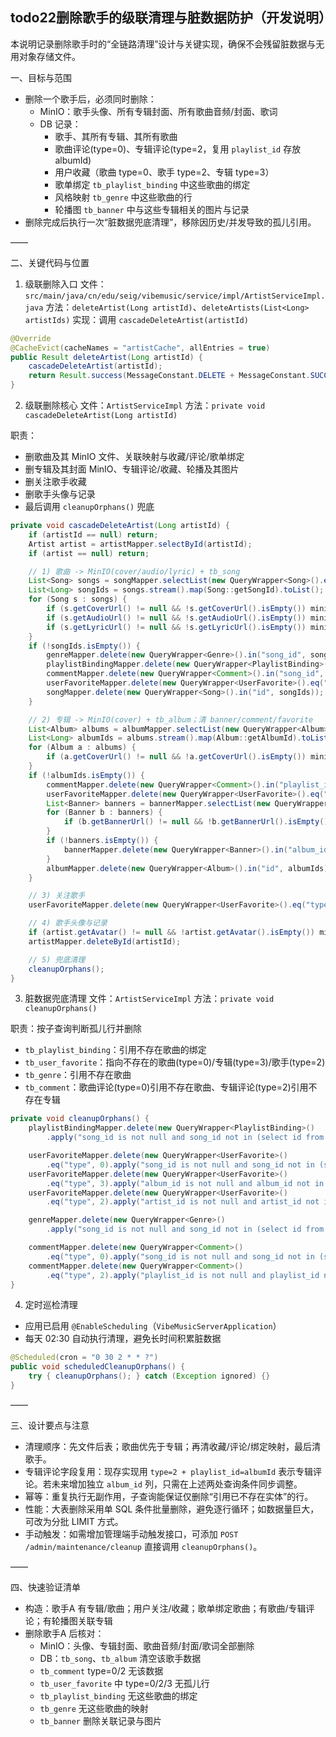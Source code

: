 ## todo22删除歌手的级联清理与脏数据防护（开发说明）

本说明记录删除歌手时的“全链路清理”设计与关键实现，确保不会残留脏数据与无用对象存储文件。



一、目标与范围
- 删除一个歌手后，必须同时删除：
  - MinIO：歌手头像、所有专辑封面、所有歌曲音频/封面、歌词
  - DB 记录：
    - 歌手、其所有专辑、其所有歌曲
    - 歌曲评论(type=0)、专辑评论(type=2，复用 `playlist_id` 存放 albumId)
    - 用户收藏（歌曲 type=0、歌手 type=2、专辑 type=3）
    - 歌单绑定 `tb_playlist_binding` 中这些歌曲的绑定
    - 风格映射 `tb_genre` 中这些歌曲的行
    - 轮播图 `tb_banner` 中与这些专辑相关的图片与记录
- 删除完成后执行一次“脏数据兜底清理”，移除因历史/并发导致的孤儿引用。

——

二、关键代码与位置
1) 级联删除入口
文件：`src/main/java/cn/edu/seig/vibemusic/service/impl/ArtistServiceImpl.java`
方法：`deleteArtist(Long artistId)`、`deleteArtists(List<Long> artistIds)`
实现：调用 `cascadeDeleteArtist(artistId)`

```351:356:src/main/java/cn/edu/seig/vibemusic/service/impl/ArtistServiceImpl.java
@Override
@CacheEvict(cacheNames = "artistCache", allEntries = true)
public Result deleteArtist(Long artistId) {
    cascadeDeleteArtist(artistId);
    return Result.success(MessageConstant.DELETE + MessageConstant.SUCCESS);
}
```

2) 级联删除核心
文件：`ArtistServiceImpl`
方法：`private void cascadeDeleteArtist(Long artistId)`

职责：
- 删歌曲及其 MinIO 文件、关联映射与收藏/评论/歌单绑定
- 删专辑及其封面 MinIO、专辑评论/收藏、轮播及其图片
- 删关注歌手收藏
- 删歌手头像与记录
- 最后调用 `cleanupOrphans()` 兜底

```374:428:src/main/java/cn/edu/seig/vibemusic/service/impl/ArtistServiceImpl.java
private void cascadeDeleteArtist(Long artistId) {
    if (artistId == null) return;
    Artist artist = artistMapper.selectById(artistId);
    if (artist == null) return;

    // 1) 歌曲 -> MinIO(cover/audio/lyric) + tb_song
    List<Song> songs = songMapper.selectList(new QueryWrapper<Song>().eq("artist_id", artistId));
    List<Long> songIds = songs.stream().map(Song::getSongId).toList();
    for (Song s : songs) {
        if (s.getCoverUrl() != null && !s.getCoverUrl().isEmpty()) minioService.deleteFile(s.getCoverUrl());
        if (s.getAudioUrl() != null && !s.getAudioUrl().isEmpty()) minioService.deleteFile(s.getAudioUrl());
        if (s.getLyricUrl() != null && !s.getLyricUrl().isEmpty()) minioService.deleteFile(s.getLyricUrl());
    }
    if (!songIds.isEmpty()) {
        genreMapper.delete(new QueryWrapper<Genre>().in("song_id", songIds));
        playlistBindingMapper.delete(new QueryWrapper<PlaylistBinding>().in("song_id", songIds));
        commentMapper.delete(new QueryWrapper<Comment>().in("song_id", songIds).eq("type", 0));
        userFavoriteMapper.delete(new QueryWrapper<UserFavorite>().eq("type", 0).in("song_id", songIds));
        songMapper.delete(new QueryWrapper<Song>().in("id", songIds));
    }

    // 2) 专辑 -> MinIO(cover) + tb_album；清 banner/comment/favorite
    List<Album> albums = albumMapper.selectList(new QueryWrapper<Album>().eq("artist_id", artistId));
    List<Long> albumIds = albums.stream().map(Album::getAlbumId).toList();
    for (Album a : albums) {
        if (a.getCoverUrl() != null && !a.getCoverUrl().isEmpty()) minioService.deleteFile(a.getCoverUrl());
    }
    if (!albumIds.isEmpty()) {
        commentMapper.delete(new QueryWrapper<Comment>().in("playlist_id", albumIds).eq("type", 2)); // 专辑评论
        userFavoriteMapper.delete(new QueryWrapper<UserFavorite>().eq("type", 3).in("album_id", albumIds));
        List<Banner> banners = bannerMapper.selectList(new QueryWrapper<Banner>().in("album_id", albumIds));
        for (Banner b : banners) {
            if (b.getBannerUrl() != null && !b.getBannerUrl().isEmpty()) minioService.deleteFile(b.getBannerUrl());
        }
        if (!banners.isEmpty()) {
            bannerMapper.delete(new QueryWrapper<Banner>().in("album_id", albumIds));
        }
        albumMapper.delete(new QueryWrapper<Album>().in("id", albumIds));
    }

    // 3) 关注歌手
    userFavoriteMapper.delete(new QueryWrapper<UserFavorite>().eq("type", 2).eq("artist_id", artistId));

    // 4) 歌手头像与记录
    if (artist.getAvatar() != null && !artist.getAvatar().isEmpty()) minioService.deleteFile(artist.getAvatar());
    artistMapper.deleteById(artistId);

    // 5) 兜底清理
    cleanupOrphans();
}
```

3) 脏数据兜底清理
文件：`ArtistServiceImpl`
方法：`private void cleanupOrphans()`

职责：按子查询判断孤儿行并删除
- `tb_playlist_binding`：引用不存在歌曲的绑定
- `tb_user_favorite`：指向不存在的歌曲(type=0)/专辑(type=3)/歌手(type=2)
- `tb_genre`：引用不存在歌曲
- `tb_comment`：歌曲评论(type=0)引用不存在歌曲、专辑评论(type=2)引用不存在专辑

```430:454:src/main/java/cn/edu/seig/vibemusic/service/impl/ArtistServiceImpl.java
private void cleanupOrphans() {
    playlistBindingMapper.delete(new QueryWrapper<PlaylistBinding>()
        .apply("song_id is not null and song_id not in (select id from tb_song)"));

    userFavoriteMapper.delete(new QueryWrapper<UserFavorite>()
        .eq("type", 0).apply("song_id is not null and song_id not in (select id from tb_song)"));
    userFavoriteMapper.delete(new QueryWrapper<UserFavorite>()
        .eq("type", 3).apply("album_id is not null and album_id not in (select id from tb_album)"));
    userFavoriteMapper.delete(new QueryWrapper<UserFavorite>()
        .eq("type", 2).apply("artist_id is not null and artist_id not in (select id from tb_artist)"));

    genreMapper.delete(new QueryWrapper<Genre>()
        .apply("song_id is not null and song_id not in (select id from tb_song)"));

    commentMapper.delete(new QueryWrapper<Comment>()
        .eq("type", 0).apply("song_id is not null and song_id not in (select id from tb_song)"));
    commentMapper.delete(new QueryWrapper<Comment>()
        .eq("type", 2).apply("playlist_id is not null and playlist_id not in (select id from tb_album)"));
}
```

4) 定时巡检清理
- 应用已启用 `@EnableScheduling`（`VibeMusicServerApplication`）
- 每天 02:30 自动执行清理，避免长时间积累脏数据

```456:463:src/main/java/cn/edu/seig/vibemusic/service/impl/ArtistServiceImpl.java
@Scheduled(cron = "0 30 2 * * ?")
public void scheduledCleanupOrphans() {
    try { cleanupOrphans(); } catch (Exception ignored) {}
}
```

——

三、设计要点与注意
- 清理顺序：先文件后表；歌曲优先于专辑；再清收藏/评论/绑定映射，最后清歌手。
- 专辑评论字段复用：现存实现用 `type=2 + playlist_id=albumId` 表示专辑评论。若未来增加独立 `album_id` 列，只需在上述两处查询条件同步调整。
- 幂等：重复执行无副作用，子查询能保证仅删除“引用已不存在实体”的行。
- 性能：大表删除采用单 SQL 条件批量删除，避免逐行循环；如数据量巨大，可改为分批 LIMIT 方式。
- 手动触发：如需增加管理端手动触发接口，可添加 `POST /admin/maintenance/cleanup` 直接调用 `cleanupOrphans()`。

——

四、快速验证清单
- 构造：歌手A 有专辑/歌曲；用户关注/收藏；歌单绑定歌曲；有歌曲/专辑评论；有轮播图关联专辑
- 删除歌手A 后核对：
  - MinIO：头像、专辑封面、歌曲音频/封面/歌词全部删除
  - DB：`tb_song`、`tb_album` 清空该歌手数据
  - `tb_comment` type=0/2 无该数据
  - `tb_user_favorite` 中 type=0/2/3 无孤儿行
  - `tb_playlist_binding` 无这些歌曲的绑定
  - `tb_genre` 无这些歌曲的映射
  - `tb_banner` 删除关联记录与图片

